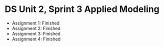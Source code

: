 # DS Unit 2, Sprint 3 Applied Modeling
- Assignment 1: Finished
- Assignment 2: Finished
- Assignment 3: Finished
- Assignment 4: Finished

